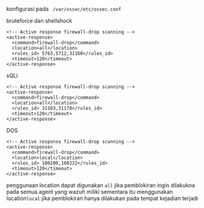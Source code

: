konfigurasi pada ``` /var/ossec/etc/ossec.conf```

bruteforce dan shellshock
```
<!-- Active response firewall-drop scanning -->
<active-response>
  <command>firewall-drop</command>
  <location>all</location> 
  <rules_id> 5763,5712,31168</rules_id>
  <timeout>120</timeout>
</active-response>
 ```
sQLi
```
<!-- Active response firewall-drop scanning -->
<active-response>
  <command>firewall-drop</command>
  <location>all</location> 
  <rules_id> 31103,31170</rules_id>
  <timeout>120</timeout>
</active-response>
 ```
DOS
```
<!-- Active response firewall-drop scanning -->
<active-response>
  <command>firewall-drop</command>
  <location>local</location> 
  <rules_id> 100200,100222</rules_id>
  <timeout>120</timeout>
</active-response>
 ```

penggunaan location dapat digunakan ```all``` jika pemblokiran ingin dilakukna pada semua agent yang wazuh miliki 
sementara itu menggunakan location```local``` jika pemblokiran hanya dilakukan pada tempat kejadian terjadi

